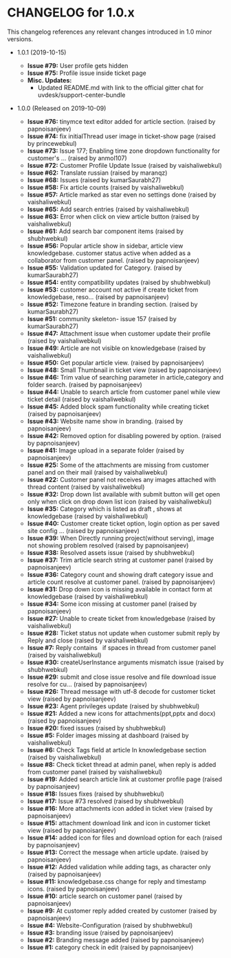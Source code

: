 CHANGELOG for 1.0.x
===================

This changelog references any relevant changes introduced in 1.0 minor versions.

* 1.0.1 (2019-10-15)
    * **Issue #79:** User profile gets hidden
    * **Issue #75:** Profile issue inside ticket page
    * **Misc. Updates:**
        * Updated README.md with link to the official gitter chat for uvdesk/support-center-bundle

* 1.0.0 (Released on 2019-10-09)
    * **Issue #76:** tinymce text editor added for article section. (raised by papnoisanjeev)
    * **Issue #74:** fix initialThread user image in ticket-show page (raised by princewebkul)
    * **Issue #73:**  Issue 177; Enabling time zone dropdown functionality for customer's … (raised by anmol107)
    * **Issue #72:** Customer Profile Update Issue (raised by vaishaliwebkul)
    * **Issue #62:** Translate russian (raised by maranqz)
    * **Issue #68:** Issues (raised by kumarSaurabh27)
    * **Issue #58:** Fix article counts (raised by vaishaliwebkul)
    * **Issue #57:** Article marked as star even no settings done (raised by vaishaliwebkul)
    * **Issue #65:** Add search entries (raised by vaishaliwebkul)
    * **Issue #63:** Error when click on view article button (raised by vaishaliwebkul)
    * **Issue #61:** Add search bar component items (raised by shubhwebkul)
    * **Issue #56:** Popular article show in sidebar, article view knowledgebase. customer status active when added as a collaborator from customer panel. (raised by papnoisanjeev)
    * **Issue #55:** Validation updated for Category. (raised by kumarSaurabh27)
    * **Issue #54:** entity compatibility updates (raised by shubhwebkul)
    * **Issue #53:** customer account not active if create ticket from knowledgebase, reso… (raised by papnoisanjeev)
    * **Issue #52:** Timezone feature in branding section. (raised by kumarSaurabh27)
    * **Issue #51:** community skeleton- issue 157 (raised by kumarSaurabh27)
    * **Issue #47:** Attachment issue when customer update their profile (raised by vaishaliwebkul)
    * **Issue #49:** Article are not visible on knowledgebase  (raised by vaishaliwebkul)
    * **Issue #50:** Get popular article view. (raised by papnoisanjeev)
    * **Issue #48:** Small Thumbnail in ticket view (raised by papnoisanjeev)
    * **Issue #46:** Trim value of searching parameter in  article,category and folder search. (raised by papnoisanjeev)
    * **Issue #44:** Unable to search article from customer panel while view ticket detail (raised by vaishaliwebkul)
    * **Issue #45:** Added block spam functionality while creating ticket (raised by papnoisanjeev)
    * **Issue #43:** Website name show in branding. (raised by papnoisanjeev)
    * **Issue #42:** Removed option for disabling powered by option. (raised by papnoisanjeev)
    * **Issue #41:** Image upload in a separate folder (raised by papnoisanjeev)
    * **Issue #25:** Some of the attachments are missing from customer panel and on their mail (raised by vaishaliwebkul)
    * **Issue #22:** Customer panel not receives any images attached with thread content (raised by vaishaliwebkul)
    * **Issue #32:** Drop down list available with submit button will get open only when click on drop down list icon (raised by vaishaliwebkul)
    * **Issue #35:** Category which is listed as draft , shows at knowledgebase (raised by vaishaliwebkul)
    * **Issue #40:** Customer create ticket option, login option as per saved site config … (raised by papnoisanjeev)
    * **Issue #39:** When Directly running project(without serving), image not showing problem resolved (raised by papnoisanjeev)
    * **Issue #38:** Resolved assets issue (raised by shubhwebkul)
    * **Issue #37:** Trim article search string at customer panel (raised by papnoisanjeev)
    * **Issue #36:** Category count and showing draft category issue and article count resolve at customer panel. (raised by papnoisanjeev)
    * **Issue #31:** Drop down icon is missing available in contact form at knowledgebase (raised by vaishaliwebkul)
    * **Issue #34:** Some icon missing at customer panel (raised by papnoisanjeev)
    * **Issue #27:** Unable to create ticket from knowledgebase (raised by vaishaliwebkul)
    * **Issue #28:** Ticket status not update when customer submit reply by Reply and close (raised by vaishaliwebkul)
    * **Issue #7:** Reply contains &nbsp; if spaces in thread from customer panel (raised by vaishaliwebkul)
    * **Issue #30:** createUserInstance arguments mismatch issue (raised by shubhwebkul)
    * **Issue #29:** submit and close issue resolve and file download issue resolve for cu… (raised by papnoisanjeev)
    * **Issue #26:** Thread message with utf-8 decode for customer ticket view (raised by papnoisanjeev)
    * **Issue #23:** Agent privileges update (raised by shubhwebkul)
    * **Issue #21:** Added a new icons for attachments(ppt,pptx and docx) (raised by papnoisanjeev)
    * **Issue #20:** fixed issues (raised by shubhwebkul)
    * **Issue #5:** Folder images missing at dashboard (raised by vaishaliwebkul)
    * **Issue #6:** Check Tags field at article In knowledgebase section (raised by vaishaliwebkul)
    * **Issue #8:** Check ticket thread at admin panel, when reply is added from customer panel (raised by vaishaliwebkul)
    * **Issue #19:** Added search article link at customer profile page (raised by papnoisanjeev)
    * **Issue #18:** Issues fixes (raised by shubhwebkul)
    * **Issue #17:** Issue #73 resolved (raised by shubhwebkul)
    * **Issue #16:** More attachments icon added in ticket view (raised by papnoisanjeev)
    * **Issue #15:** attachment download link and icon in customer ticket view (raised by papnoisanjeev)
    * **Issue #14:**  added icon for files and download option for each (raised by papnoisanjeev)
    * **Issue #13:** Correct the message when article update. (raised by papnoisanjeev)
    * **Issue #12:** Added validation while adding tags, as character only (raised by papnoisanjeev)
    * **Issue #11:** knowledgebase.css change for reply and timestamp icons. (raised by papnoisanjeev)
    * **Issue #10:** article search on customer panel (raised by papnoisanjeev)
    * **Issue #9:** At customer reply added created by customer (raised by papnoisanjeev)
    * **Issue #4:** Website-Configuration (raised by shubhwebkul)
    * **Issue #3:** branding issue (raised by papnoisanjeev)
    * **Issue #2:** Branding message added (raised by papnoisanjeev)
    * **Issue #1:** category check in edit (raised by papnoisanjeev)